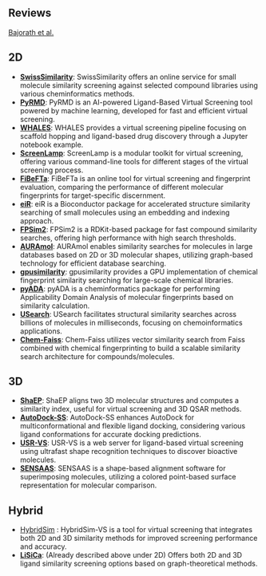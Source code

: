 ## Reviews
[Bajorath et al.](https://pubs.acs.org/doi/10.1021/ci900419k)
## 2D
- **[SwissSimilarity](http://www.swisssimilarity.ch/)**: SwissSimilarity offers an online service for small molecule similarity screening against selected compound libraries using various cheminformatics methods.
- **[PyRMD](https://github.com/cosconatilab/PyRMD?tab=readme-ov-file)**: PyRMD is an AI-powered Ligand-Based Virtual Screening tool powered by machine learning, developed for fast and efficient virtual screening.
- **[WHALES](https://github.com/grisoniFr/scaffold_hopping_whales/blob/master/code/virtual_screening_pipeline.ipynb)**: WHALES provides a virtual screening pipeline focusing on scaffold hopping and ligand-based drug discovery through a Jupyter notebook example.
- **[ScreenLamp](https://psa-lab.github.io/screenlamp/user_guide/tools/)**: ScreenLamp is a modular toolkit for virtual screening, offering various command-line tools for different stages of the virtual screening process.
- **[FiBeFTa](https://github.com/OriolVillaro/FiBeFTa)**: FiBeFTa is an online tool for virtual screening and fingerprint evaluation, comparing the performance of different molecular fingerprints for target-specific discernment.
- **[eiR](https://github.com/girke-lab/eiR)**: eiR is a Bioconductor package for accelerated structure similarity searching of small molecules using an embedding and indexing approach.
- **[FPSim2](https://github.com/chembl/FPSim2)**: FPSim2 is a RDKit-based package for fast compound similarity searches, offering high performance with high search thresholds.
- **[AURAmol](https://www.cs.york.ac.uk/auramol/)**: AURAmol enables similarity searches for molecules in large databases based on 2D or 3D molecular shapes, utilizing graph-based technology for efficient database searching.
- **[gpusimilarity](https://github.com/schrodinger/gpusimilarity)**: gpusimilarity provides a GPU implementation of chemical fingerprint similarity searching for large-scale chemical libraries.
- **[pyADA](https://github.com/jeffrichardchemistry/pyADA)**: pyADA is a cheminformatics package for performing Applicability Domain Analysis of molecular fingerprints based on similarity calculation.
- **[USearch](https://github.com/ashvardanian/usearch-molecules)**: USearch facilitates structural similarity searches across billions of molecules in milliseconds, focusing on chemoinformatics applications.
- **[Chem-Faiss](https://github.com/ritabratamaiti/Chem-Faiss)**: Chem-Faiss utilizes vector similarity search from Faiss combined with chemical fingerprinting to build a scalable similarity search architecture for compounds/molecules.
## 3D
- **[ShaEP](https://users.abo.fi/mivainio/shaep/)**: ShaEP aligns two 3D molecular structures and computes a similarity index, useful for virtual screening and 3D QSAR methods.
- **[AutoDock-SS](https://www.semanticscholar.org/paper/AutoDock-SS%3A-AutoDock-for-Multiconformational-Ni-Wang/6a967759d3ab27e076e570238a7f8ce029bfc0e7)**: AutoDock-SS enhances AutoDock for multiconformational and flexible ligand docking, considering various ligand conformations for accurate docking predictions.
- **[USR-VS](http://usr.marseille.inserm.fr/)**: USR-VS is a web server for ligand-based virtual screening using ultrafast shape recognition techniques to discover bioactive molecules.
- **[SENSAAS](https://github.com/SENSAAS/sensaas)**: SENSAAS is a shape-based alignment software for superimposing molecules, utilizing a colored point-based surface representation for molecular comparison.

## Hybrid
- [HybridSim](http://www.rcidm.org/HybridSim‐VS/) : HybridSim-VS is a tool for virtual screening that integrates both 2D and 3D similarity methods for improved screening performance and accuracy.
- **[LiSiCa](http://insilab.org/lisica/)**: (Already described above under 2D) Offers both 2D and 3D ligand similarity screening options based on graph-theoretical methods.